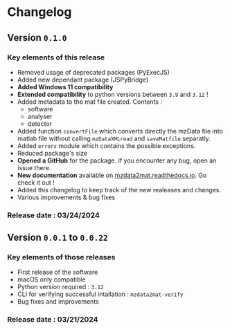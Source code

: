 
# Changelog

## Version `0.1.0`
### Key elements of this release
- Removed usage of deprecated packages (PyExecJS)
- Added new dependant package (JSPyBridge)
- __Added Windows 11 compatibility__
- __Extended compatibility__ to python versions between `3.9` and `3.12` !
- Added metadata to the mat file created. Contents :
    - software
    - analyser
    - detector
- Added function `convertFile` which converts directly the mzData file into matlab file without calling `mzDataXMLread` and `saveMatfile` separatly.
- Added `errors` module which contains the possible exceptions.
- Reduced package's size
- __Opened a GitHub__ for the package. If you encounter any bug, open an issue there.
- __New documentation__ available on [mzdata2mat.readthedocs.io](https://mzdata2mat.readthedocs.io). Go check it out !
- Added this changelog to keep track of the new realeases and changes.
- Various improvements & bug fixes

### Release date : 03/24/2024

## Version `0.0.1` to `0.0.22`
### Key elements of those releases
- First release of the software
- macOS only compatible
- Python version required : `3.12`
- CLI for verifying successful intallation : `mzdata2mat-verify`
- Bug fixes and improvements

### Release date : 03/21/2024
